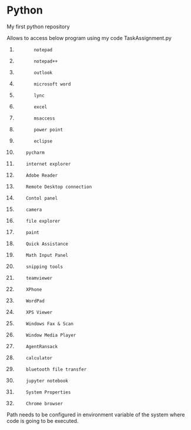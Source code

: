 # Python
My first python repository

Allows to access below program using my code TaskAssignment.py

1.            notepad
2.            notepad++
3.            outlook
4.            microsoft word
5.            lync
6.            excel
7.            msaccess
8.            power point
9.            eclipse
10.         pycharm 
11.         internet explorer 
12.         Adobe Reader
13.         Remote Desktop connection
14.         Contol panel
15.         camera 
16.         file explorer 
17.         paint
18.         Quick Assistance
19.         Math Input Panel 
20.         snipping tools 
21.         teamviewer 
22.         XPhone 
23.         WordPad 
24.         XPS Viewer 
25.         Windows Fax & Scan 
26.         Window Media Player
27.         AgentRansack 
28.         calculator 
29.         bluetooth file transfer 
30.         jupyter notebook
31.         System Properties
32.         Chrome browser

Path needs to be configured in environment variable of the system where code is going to be executed.
